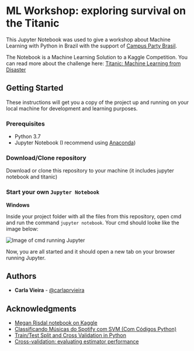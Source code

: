 # ML Workshop: exploring survival on the Titanic

This Jupyter Notebook was used to give a workshop about Machine Learning with Python in Brazil with the support of [Campus Party Brasil](http://brasil.campus-party.org).

The Notebook is a Machine Learning Solution to a Kaggle Competition. You can read more about the challenge here: [Titanic: Machine Learning from Disaster](https://www.kaggle.com/c/titanic/data)

## Getting Started

These instructions will get you a copy of the project up and running on your local machine for development and learning purposes. 

### Prerequisites

* Python 3.7
* Jupyter Notebook (I recommend using [Anaconda](https://www.anaconda.com/download/))

### Download/Clone repository

Download or clone this repository to your machine (it includes jupyter notebook and titanic)

### Start your own ```Jupyter Notebook```

**Windows**

Inside your project folder with all the files from this repository, open cmd and run the command ```jupyter notebook```. Your cmd should looke like the image below:

![Image of cmd running Jupyter](https://i.imgur.com/imfl23W.png)

Now, you are all started and it should open a new tab on your browser running Jupyter.

## Authors

* **Carla Vieira** - [@carlaprvieira](https://twitter.com/carlaprvieira)

## Acknowledgments

* [Megan Risdal notebook on Kaggle](https://www.kaggle.com/mrisdal/exploring-survival-on-the-titanic)
* [Classificando Músicas do Spotify com SVM (Com Códigos Python)](http://minerandodados.com.br/index.php/2018/04/04/spotify-svm-python/)
* [Train/Test Split and Cross Validation in Python](https://towardsdatascience.com/train-test-split-and-cross-validation-in-python-80b61beca4b6)
* [Cross-validation: evaluating estimator performance](https://scikit-learn.org/stable/modules/cross_validation.html)

